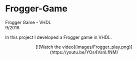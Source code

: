 # Frogger-Game
Frogger Game - VHDL<br/>
9/2018

In this project I developed a Frogger game in VHDL. <br/>


<p align="center">
[![Watch the video](images/Frogger_play.png)](https://youtu.be/YOs4VsnLfNM)
</p>
